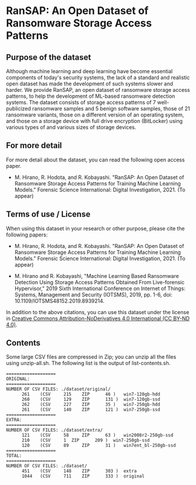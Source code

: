 # RanSAP: An Open Dataset of Ransomware Storage Access Patterns

## Purpose of the dataset

Although machine learning and deep learning have become essential components of today's security systems, the lack of a standard and realistic open dataset has made the development of such systems slower and harder. We provide RanSAP, an open dataset of ransomware storage access patterns, to help the development of ML-based ransomware detection systems. The dataset consists of storage access patterns of 7 well-publicized ransomware samples and 5 benign software samples, those of 21 ransomware variants, those on a different version of an operating system, and those on a storage device with full drive encryption (BitLocker) using various types of and various sizes of storage devices.


## For more detail

For more detail about the dataset, you can read the following open access paper.

- M. Hirano, R. Hodota, and R. Kobayashi. "RanSAP: An Open Dataset of Ransomware Storage Access Patterns for Training Machine Learning Models." Forensic Science International: Digital Investigation, 2021. (To appear)


## Terms of use / License

When using this dataset in your research or other purpose, please cite the following papers:

- M. Hirano, R. Hodota, and R. Kobayashi. "RanSAP: An Open Dataset of Ransomware Storage Access Patterns for Training Machine Learning Models." Forensic Science International: Digital Investigation, 2021. (To appear)

- M. Hirano and R. Kobayashi, "Machine Learning Based Ransomware Detection Using Storage Access Patterns Obtained From Live-forensic Hypervisor," 2019 Sixth International Conference on Internet of Things: Systems, Management and Security (IOTSMS), 2019, pp. 1-6, doi: 10.1109/IOTSMS48152.2019.8939214.

In addition to the above citations, you can use this dataset under the license in [Creative Commons Attribution-NoDerivatives 4.0 International (CC BY-ND 4.0)](https://creativecommons.org/licenses/by-nd/4.0/).


## Contents
 
Some large CSV files are compressed in Zip; you can unzip all the files using unzip-all.sh. The following list is the output of list-contents.sh.

```
===================
ORIGINAL:
===================
NUMBER OF CSV FILES: ./dataset/original/
	  261	 (CSV	  215	 ZIP	  46 )	 win7-120gb-hdd
	  260	 (CSV	  129	 ZIP	  131 )	 win7-120gb-ssd
	  262	 (CSV	  227	 ZIP	  35 )	 win7-250gb-hdd
	  261	 (CSV	  140	 ZIP	  121 )	 win7-250gb-ssd
===================
EXTRA:
===================
NUMBER OF CSV FILES: ./dataset/extra/
	  121	 (CSV	  58	 ZIP	  63 )	 win2008r2-250gb-ssd
	  210	 (CSV	  1	 ZIP	  209 )	 win7-250gb-ssd
	  120	 (CSV	  89	 ZIP	  31 )	 win7ent_bl-250gb-ssd
===================
TOTAL:
===================
NUMBER OF CSV FILES: ./dataset/
	  451	 (CSV	  148	 ZIP	  303 )	 extra
	  1044	 (CSV	  711	 ZIP	  333 )	 original
```


